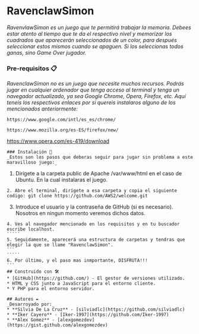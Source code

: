 # RavenclawSimon
_RavenvlawSimon es un juego que te permitirá trabajar la memoria. Debees estar atento al tiempo que te da el respectivo nivel y memorizar los cuadrados que aparecerán seleccionados de un color, para después seleccionar estos mismos cuando se apaguen. Si los seleccionas todos ganas, sino Game Over jugador._

### Pre-requisitos 📋
_RavenclawSimon no es un juego que necesite muchos recursos. Podrás jugar en cualquier ordenador que tenga acceso al terminal y tenga un navegador actualizado, ya sea Google Chrome, Opera, Firefox, etc. Aquí teneis los respectivos enlaces por si quereis instalaros alguno de los mencionados anteriormente:_
```
https://www.google.com/intl/es_es/chrome/
```
```
https://www.mozilla.org/es-ES/firefox/new/
```
https://www.opera.com/es-419/download
```
### Instalación 🔧
_Estos son los pasos que deberas seguir para jugar sin problema a este maravilloso juego:_
```
1. Dirígete a la carpeta public de Apache /var/www/html en el caso de Ubuntu. En la cual instalaras el juego.
``````
2. Abre el terminal, dirígete a esa carpeta y copia el siguiente codigo: git clone https://github.com/AWS2/welcome.git
``````
3. Introduce el usuario y la contraseña de GitHub (si es necesario). Nosotros en ningun momento veremos dichos datos.
``````
4. Ves al navegador mencionado en los requisitos y en tu buscador escribe localhost.
`````
5. Seguidamente, aparecerá una estructura de carpetas y tendras que elegir la que se llame "RavenclawSimon".
```
`````
6. Por último, y el paso mas inmportante, DISFRUTA!!!
```
## Construido con 🛠️
* [GitHub](https://github.com/) - El gestor de versiones utilizado.
* HTML y CSS junto a JavaScript para el entorno cliente.
* Y PHP para el entorno servidor.

## Autores ✒️
_Desarroyado por:_
* **Silvia De La Cruz** - [silviadlc](https://github.com/silviadlc)
* **Iker Cayero** - [Iker-1997](https://github.com/Iker-1997)
* **Alex Gomez** - [alexgomezdev](https://gist.github.com/alexgomezdev)
